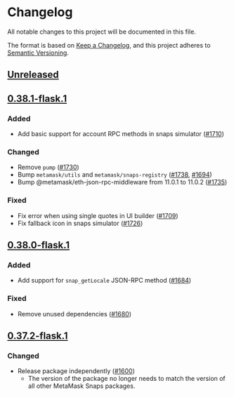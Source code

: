 # Changelog
All notable changes to this project will be documented in this file.

The format is based on [Keep a Changelog](https://keepachangelog.com/en/1.0.0/),
and this project adheres to [Semantic Versioning](https://semver.org/spec/v2.0.0.html).

## [Unreleased]

## [0.38.1-flask.1]
### Added
- Add basic support for account RPC methods in snaps simulator ([#1710](https://github.com/MetaMask/snaps-skunkworks.git/pull/1710))

### Changed
- Remove `pump` ([#1730](https://github.com/MetaMask/snaps-skunkworks.git/pull/1730))
- Bump `metamask/utils` and `metamask/snaps-registry` ([#1738](https://github.com/MetaMask/snaps-skunkworks.git/pull/1738), [#1694](https://github.com/MetaMask/snaps-skunkworks.git/pull/1694))
- Bump @metamask/eth-json-rpc-middleware from 11.0.1 to 11.0.2 ([#1735](https://github.com/MetaMask/snaps-skunkworks.git/pull/1735))


### Fixed
- Fix error when using single quotes in UI builder ([#1709](https://github.com/MetaMask/snaps-skunkworks.git/pull/1709))
- Fix fallback icon in snaps simulator ([#1726](https://github.com/MetaMask/snaps-skunkworks.git/pull/1726))

## [0.38.0-flask.1]
### Added
- Add support for `snap_getLocale` JSON-RPC method ([#1684](https://github.com/MetaMask/snaps/pull/1684))

### Fixed
- Remove unused dependencies ([#1680](https://github.com/MetaMask/snaps/pull/1680))

## [0.37.2-flask.1]
### Changed
- Release package independently ([#1600](https://github.com/MetaMask/snaps/pull/1600))
  - The version of the package no longer needs to match the version of all other
    MetaMask Snaps packages.

[Unreleased]: https://github.com/MetaMask/snaps/compare/@metamask/snaps-simulator@0.38.1-flask.1...HEAD
[0.38.1-flask.1]: https://github.com/MetaMask/snaps/compare/@metamask/snaps-simulator@0.38.0-flask.1...@metamask/snaps-simulator@0.38.1-flask.1
[0.38.0-flask.1]: https://github.com/MetaMask/snaps/compare/@metamask/snaps-simulator@0.37.2-flask.1...@metamask/snaps-simulator@0.38.0-flask.1
[0.37.2-flask.1]: https://github.com/MetaMask/snaps/releases/tag/@metamask/snaps-simulator@0.37.2-flask.1
